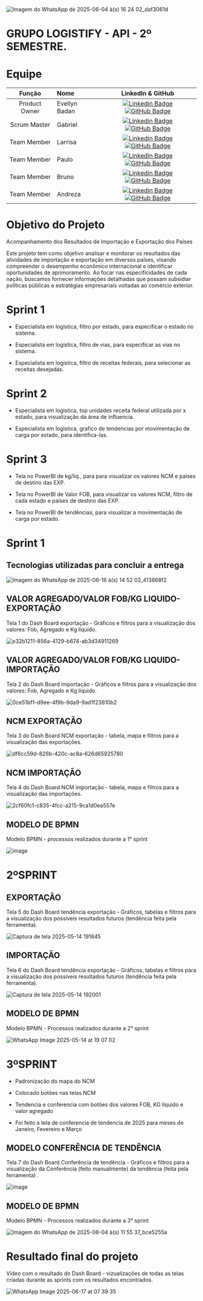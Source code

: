 


![Imagem do WhatsApp de 2025-06-04 à(s) 16 24 02_daf3061d](https://github.com/user-attachments/assets/e6456579-8647-47c2-97bf-148c61815ad2)  



# GRUPO LOGISTIFY - API - 2º SEMESTRE.

# Equipe
|    Função     | Nome                                  |                                                                                                                                                      LinkedIn & GitHub                                                                                                                                                      |
| :-----------: | :------------------------------------ | :-------------------------------------------------------------------------------------------------------------------------------------------------------------------------------------------------------------------------------------------------------------------------------------------------------------------------: |
| Product Owner |   Evellyn Badan       |     [![Linkedin Badge](https://img.shields.io/badge/Linkedin-blue?style=flat-square&logo=Linkedin&logoColor=white)](https://www.linkedin.com/in/evellyn-badan-383a88285?utm_source=share&utm_campaign=share_via&utm_content=profile&utm_medium=ios_app) [![GitHub Badge](https://img.shields.io/badge/GitHub-111217?style=flat-square&logo=github&logoColor=white)](https://github.com/BadanBADAN)              |
| Scrum Master  | Gabriel |      [![Linkedin Badge](https://img.shields.io/badge/Linkedin-blue?style=flat-square&logo=Linkedin&logoColor=white)]([https://www.linkedin.com/in/mariagabrielareis/](https://www.linkedin.com/in/gabriel-alves-3b5aba1ba?utm_source=share&utm_campaign=share_via&utm_content=profile&utm_medium=android_app)) [![GitHub Badge](https://img.shields.io/badge/GitHub-111217?style=flat-square&logo=github&logoColor=white)](https://github.com/gabrieltn16)     |
| Team Member   | Larrisa              |         [![Linkedin Badge](https://img.shields.io/badge/Linkedin-blue?style=flat-square&logo=Linkedin&logoColor=white)](https://www.linkedin.com/in/larissa-alves-422a10213?utm_source=share&utm_campaign=share_via&utm_content=profile&utm_medium=android_app) [![GitHub Badge](https://img.shields.io/badge/GitHub-111217?style=flat-square&logo=github&logoColor=white)](https://github.com/Larih13)        |
|  Team Member  | Paulo                 |         [![Linkedin Badge](https://img.shields.io/badge/Linkedin-blue?style=flat-square&logo=Linkedin&logoColor=white)](https://www.linkedin.com/in/paulo-henrique-b21680306?utm_source=share&utm_campaign=share_via&utm_content=profile&utm_medium=ios_app) [![GitHub Badge](https://img.shields.io/badge/GitHub-111217?style=flat-square&logo=github&logoColor=white)](https://github.com/Paulo0805)        |
|  Team Member  | Bruno                 |   [![Linkedin Badge](https://img.shields.io/badge/Linkedin-blue?style=flat-square&logo=Linkedin&logoColor=white)](https://www.linkedin.com/in/bruno-della-corte-4a792233a/)[![GitHub Badge](https://img.shields.io/badge/GitHub-111217?style=flat-square&logo=github&logoColor=white)](https://github.com/Bruno2811)   |
|  Team Member  | Andreza                 |   [![Linkedin Badge](https://img.shields.io/badge/Linkedin-blue?style=flat-square&logo=Linkedin&logoColor=white)](https://www.linkedin.com/in/andreza-maria-4a6625277?utm_source=share&utm_campaign=share_via&utm_content=profile&utm_medium=android_app) [![GitHub Badge](https://img.shields.io/badge/GitHub-111217?style=flat-square&logo=github&logoColor=white)](https://github.com/ANDREZA154)   |

# Objetivo do Projeto

 Acompanhamento dos Resultados de Importação e Exportação dos Países

Este projeto tem como objetivo analisar e monitorar os resultados das atividades de importação e exportação em diversos países, visando compreender o desempenho econômico internacional e identificar oportunidades de aprimoramento. Ao focar nas especificidades de cada nação, buscamos fornecer informações detalhadas que possam subsidiar políticas públicas e estratégias empresariais voltadas ao comércio exterior.

# Sprint 1
* Especialista em logistica, filtro por estado, para especificar o estado no sistema.

* Especialista em logistica, filtro de vias, para especificar as vias no sistema.

* Especialista em logistica, filtro de receitas federais, para selecionar as receitas desejadas.


# Sprint 2
* Especialista em logistica,  top unidades receita federal utilizada por x estado, para visualização da área de influencia.

* Especialista em logistica,  grafico de tendencias por movimentação de carga por estado, para identifica-las.

      
# Sprint 3
* Tela no PowerBI de kg/liq., para para visualizar os valores NCM e países de destino das EXP.

* Tela no PowerBI de Valor FOB, para visualizar os valores NCM, filtro de cada estado e países de destino das EXP.

* Tela no PowerBI de tendências, para visualizar a movimentação de carga por estado.

# Sprint 1


## Tecnologias utilizadas para concluir a entrega
![Imagem do WhatsApp de 2025-06-16 à(s) 14 52 03_413868f2](https://github.com/user-attachments/assets/ac73ecb5-3ad8-45fc-bc6d-030ef85f2315)






## VALOR AGREGADO/VALOR FOB/KG LIQUIDO- EXPORTAÇÃO
Tela 1 do Dash Board exportação -  Gráficos e filtros para a visualização dos valores: Fob, Agregado e Kg líquido.

   
![e32b1211-856a-4129-b674-ab3d34911269](https://github.com/user-attachments/assets/dc295d22-a6d0-4e67-b459-6c0d694bfd2f)

## VALOR AGREGADO/VALOR FOB/KG LIQUIDO-IMPORTAÇÃO

Tela 2 do Dash Board importação -  Gráficos e filtros para a visualização dos valores: Fob, Agregado e Kg líquido.

![0ce51bf1-d9ee-4f9b-9da9-9ad1f23810b2](https://github.com/user-attachments/assets/3d430405-308a-45e6-9f67-09147d02da44)




## NCM EXPORTAÇÃO

 Tela 3 do Dash Board NCM exportação - tabela, mapa e filtros para a visualização das exportações.

![df6cc59d-826b-420c-ac8a-626d65925780](https://github.com/user-attachments/assets/e839090d-7254-4c67-b1ef-dd02782bcf48)




## NCM IMPORTAÇÃO

Tela 4 do Dash Board NCM importação - tabela, mapa e filtros para a visualização das importações.

![2cf60fc1-c835-4fcc-a215-9ca1d0ea557e](https://github.com/user-attachments/assets/eaea77e9-e82a-44be-b8df-fb55a25fb815)





## MODELO DE BPMN

 Modelo BPMN - processos realizados durante a 1° sprint

![image](https://github.com/user-attachments/assets/01ac6fd3-9ae1-49a3-a9c6-a3f65c1b66b0)



# 2ºSPRINT

## EXPORTAÇÃO

Tela 5 do Dash Board tendência exportação - Gráficos, tabelas e filtros para a visualização dos possíveis resultados futuros (tendência feita pela ferramenta).

![Captura de tela 2025-05-14 191845](https://github.com/user-attachments/assets/a3a510c6-2758-456e-8a9b-75f1da7cac87)




## IMPORTAÇÃO

Tela 6 do Dash Board tendência exportação - Gráficos, tabelas e filtros para a visualização dos possíveis resultados futuros (tendência feita pela ferramenta).

![Captura de tela 2025-05-14 192001](https://github.com/user-attachments/assets/db516a17-864a-444a-b456-c82c06cadf96)




## MODELO DE BPMN

Modelo BPMN - Processos realizados durante a 2° sprint

![WhatsApp Image 2025-05-14 at 19 07 02](https://github.com/user-attachments/assets/5b5165cc-cfd6-4c6a-8b76-b764805cab5e)







# 3ºSPRINT


 * Padronização do mapa do NCM

 * Colocado botões nas telas NCM

 * Tendencia e conferencia com botões dos valores FOB, KG líquido e valor agregado

 * Foi feito a tela de conferencia de tendencia de 2025 para meses de Janeiro, Fevereiro e Março


## MODELO CONFERÊNCIA DE TENDÊNCIA 

Tela 7 do Dash Board Conferência de tendência - Gráficos e filtros para a visualização da Conferência (feito manualmente) da tendência (feita pela ferramenta) .

![image](https://github.com/user-attachments/assets/eb5bd6e3-e51a-46d0-8557-c8752161dece)




## MODELO DE BPMN

Modelo BPMN - Processos realizados durante a 3° sprint

![Imagem do WhatsApp de 2025-06-04 à(s) 11 55 37_bce5255a](https://github.com/user-attachments/assets/afb8142e-4198-49f7-a009-08510089b158)


# Resultado final do projeto

 Vídeo com o resultado do Dash Board - vizualizações de todas as telas criadas durante as sprints com os resultados encontrados.

![WhatsApp Image 2025-06-17 at 07 39 35](https://github.com/user-attachments/assets/91b951fd-0ff9-415a-b28b-abb66d68e537)







